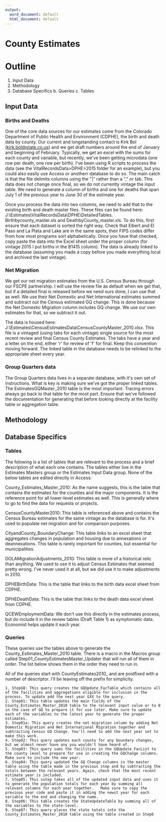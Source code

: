 ```yaml
---
output:
  word_document: default
  html_document: default
---
```

# County Estimates

# Outline
1. Input Data
2. Methodology
3. Database Specifics
 b. Queries
 c. Tables

## Input Data
### Births and Deaths
One of the core data sources for our estimates come from the Colorado Department of Public Health and Environment (CDPHE), the birth and death data by county.  Our current and longstanding contact is Kirk Bol (kirk.bol@state.co.us) and we get draft numbers around the end of January and beginning of February.  Typically, we get an excel with the sums for each county and variable, but recently, we've been getting microdata (one row per death, one row per birth).  I've been using R scripts to process the data (see the VitalRecordsData>DPHE>2015 folder for an example), but you could also easily use Access or anotherr database to do so.  The main catch is that the file delimits columns using the "|" rather than a "," or tab.  This data does not change once final, so we do not currently vintage the input table.  We need to generate a column of births and one for deaths that span July 1 of the previous year to June 30 of the estimate year. 

Once you process the data into two columns, we need to add that to the existing birth and death master files.  These files can be found here: J:\Estimates\VitalRecordsData\DPHE\DetailedTables.  Birthbycounty_master.xls and DeathbyCounty_master.xls.  To do this, first ensure that each dataset is sorted the right way.  Check that Elbert and El Paso and La Plata and Lake are in the same spots, their FIPS codes differ from how most programs sort alphabetically.  Once you have that checked, copy paste the data into the Excel sheet under the proper column (for vintage 2015 I put births in the B1415 column). The data is already linked to the database (assuming you made a copy before you made everything local and archived the last vintage).  

### Net Migration
We get our net migration estimates from the U.S. Census Bureau through our FSCPE partnership.  I will use the review file as default when we get that, but if a detailed final is released before we need ours done, I can use that as well. We use their Net Domestic and Net International estimates summed and subtract out the Census estimated GQ change.  This is done because the Net Domestic Migration column includes GQ change.  We use our own estimates for that, so we subtract it out.  

The data is housed here: J:\Estimates\CensusEstimatesData\CensusCountyMaster_2010.xlsx.  This file is a vintaged (using tabs for each vintage) single source for the most recent review and final Census County Estimates.  The tabs have a year and a letter on the end, either 'r' for review of 'f' for final.  Keep this convention moving forward.  The linked table in the database needs to be relinked to the appropriate sheet every year.

### Group Quarters data
The Group Quarters data lives in a separate database, with it's own set of instructions.  What is key is making sure we've got the proper linked tables.  The EstimatesGQMaster_2010 table is the most important.  Tracing errors always go back to that table for the most part.  Ensure that we've followed the documentation for generating that before looking directly at the facility table or aggregation table.  

## Methodology
## Database Specifics
### Tables
The folowing is a list of tables that are relevant to the process and a brief description of what each one contains.  The tables either live in the Estimates Masters group or the Estimates Input Data group. None of the below tables are edited directly in Access:

County_Estimates_Master_2010:  As the name suggests, this is the table that contains the estimates for the counties and the major components.  It is the reference point for all lower-level estimates as well.  This is generally where to go to find the data for requests or projects.

CensusCountyMaster2010: This table is referenced above and contains the Census Bureau estimates for the same vintage as the database is for.  It's used to populate net migration and for comparison purposes.

CityandCounty_BoundaryChange:  This table links to an excel sheet that aggregates changes in population and housing due to annexations or deannexations.  This table is rarely important for counties, but essential for municipalities.

DOLAMigrationAdjustments_2010: This table is more of a historical relic than anything.  We used to use it to adjust Census Estimates that seemed pretty wrong. I've never used it at all, but we did use it to make adjustments in 2010.

DPHEBirthData: This is the table that links to the birth data excel sheet from CDPHE.

DPHEDeathData: This is the table that links to the death data excel sheet from CDPHE.

QCEWEmploymentData: We don't use this directly in the estimates process, but do include it in the review tables (Draft Table 1) as symptomatic data.  Economist helps update it each year.

### Queries
These queries use the tables above to generate the County_Estimates_Master_2010 table.  There is a macro in the Macros group called Step01_CountyEstimatesMaster_Updater that will run all of them in order.  The list below shows them in the order they need to run in.

All of the queries start with CountyEstimates2010_ and are postfixed with a number of descriptor.  I'll be leaving off the prefix for simplicity.

	1. StepGQ: This query creates the GQUpdate_FacTable which contains all of the facilities and aggregations eligible for inclusion in the process. To update add the next year GXX to the query.
	2. Step01: This table updates the main fields of the County_Estimates_Master_2010 table to the relevant input value or to 0 in the case of GQ to prepare it for use later. Make sure to update each of the variables to the latest year to generate the proper estimates.
	3. Step01a: This query creates the net migration column by adding Net Domestic Migration and Net International Migration together and subtracting Census GQ Change. You'll need to add the next year set to make this work.
	4. Step02: This query updates each county for any boundary changes, but we almost never have any you wouldn't have heard of.
	5. Step03: This query sums the facilities in the GQUpdate_FacList to the county level to prepare for use in creating the GQChange columns. Make sure to include the new year.
	6. Step04: This query updated the GQ Change columns in the master table using the table made in the previous step and by subtracting the totals between the relevant years. Again, check that the most recent estimate year is included.
	7. Step05: This sstep takes all of the updated input data and uses it to generate the population totals for each year by summing all relevant columns for each year together.   Make sure to copy the previous year code and paste it in adding the newst year for each variable to the end and changing the name.
	8. Step06: This table creates the StateUpdateTable by summing all of the variables to the state-level.
	9. Step07: This query places the state totals into the County_Estimates_Master_2010 table using the table created in Step6
